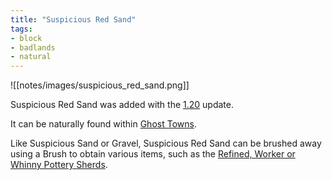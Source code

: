 ```yaml
---
title: "Suspicious Red Sand"
tags:
- block
- badlands
- natural
---
```


![[notes/images/suspicious_red_sand.png]]

Suspicious Red Sand was added with the [1.20](notes/changelog/120) update.

It can be naturally found within [Ghost Towns](notes/structure/ghost_town).

Like Suspicious Sand or Gravel, Suspicious Red Sand can be brushed away using a Brush to obtain various items, such as the [Refined, Worker or Whinny Pottery Sherds](notes/item/pottery_sherds).

